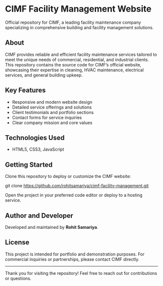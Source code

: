# CIMF Facility Management Website

Official repository for CIMF, a leading facility maintenance company specializing in comprehensive building and facility management solutions.

## About

CIMF provides reliable and efficient facility maintenance services tailored to meet the unique needs of commercial, residential, and industrial clients. This repository contains the source code for CIMF’s official website, showcasing their expertise in cleaning, HVAC maintenance, electrical services, and general building upkeep.

## Key Features

- Responsive and modern website design  
- Detailed service offerings and solutions  
- Client testimonials and portfolio sections  
- Contact forms for service inquiries  
- Clear company mission and core values  

## Technologies Used

- HTML5, CSS3, JavaScript

## Getting Started

Clone this repository to deploy or customize the CIMF website:

git clone https://github.com/rohitsamariya/cimf-facility-management.git


Open the project in your preferred code editor or deploy to a hosting service.

## Author and Developer

Developed and maintained by **Rohit Samariya**.

## License

This project is intended for portfolio and demonstration purposes. For commercial inquiries or partnerships, please contact CIMF directly.

---

Thank you for visiting the repository! Feel free to reach out for contributions or questions.

